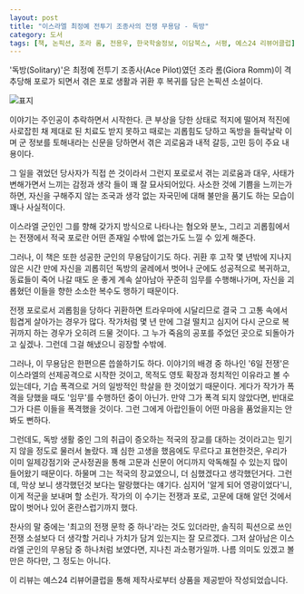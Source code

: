 ```yaml
---
layout: post
title: "이스라엘 최정예 전투기 조종사의 전쟁 무용담 - 독방"
category: 도서
tags: [책, 논픽션, 조라 롬, 전용우, 한국학술정보, 이담북스, 서평, 예스24 리뷰어클럽]
---
```


'독방(Solitary)'은 최정예 전투기 조종사(Ace Pilot)였던 조라 롬(Giora Romm)이
격추당해 포로가 되면서 겪은 포로 생활과 귀환 후 복귀를 담은 논픽션 소설이다.

![표지](https://lh3.googleusercontent.com/-8h-V87R1Qsw/WWExolEDNDI/AAAAAAAAVOw/993sPJeFVoEqNT0yACdb-s558al_y0gDgCE0YBhgL/s360/solitary-book.jpg "포로 생활과 귀환 후 복귀를 담은 무용담이다.")

이야기는 주인공이 추락하면서 시작한다.
큰 부상을 당한 상태로 적지에 떨어져
적진에 사로잡힌 채
제대로 된 치료도 받지 못하고
때로는 괴롭힘도 당하고
독방을 들락날락 이며
군 정보를 토해내라는 신문을 당하면서 겪은
괴로움과 내적 갈등, 고민 등이 주요 내용이다.

그 일을 겪었던 당사자가 직접 쓴 것이라서 그런지
포로로서 겪는 괴로움과 대우,
사태가 변해가면서 느끼는 감정과 생각 들이 꽤 잘 묘사되어있다.
사소한 것에 기쁨을 느끼는가 하면,
자신을 구해주지 않는 조국과
생각 없는 자국민에 대해 불만을 품기도 하는 모습이 꽤나 사실적이다.

이스라엘 군인인 그를 향해 갖가지 방식으로 나타나는 혐오와 분노, 그리고 괴롭힘에서는
전쟁에서 적국 포로란 어떤 존재일 수밖에 없는가도 느낄 수 있게 해준다.

그러나, 이 책은 또한 성공한 군인의 무용담이기도 하다.
귀환 후 고작 몇 년밖에 지나지 않은 시간 만에 자신을 괴롭히던 독방의 굴레에서 벗어나
군에도 성공적으로 복귀하고,
동료들이 죽어 나갈 때도 운 좋게 계속 살아남아
꾸준히 임무를 수행해나가며,
자신을 괴롭혔던 이들을 향한 소소한 복수도 행하기 때문이다.

전쟁 포로로서 괴롭힘을 당하다 귀환하면
트라우마에 시달리므로
결국 그 고통 속에서 힘겹게 살아가는 경우가 많다.
작가처럼 몇 년 만에 그걸 떨치고 심지어 다시 군으로 복귀까지 하는 경우가 오히려 드물 것이다.
그 누가 죽음의 공포를 주었던 곳으로 되돌아가고 싶겠나.
그런데 그걸 해냈으니 굉장할 수밖에.

그러나, 이 무용담은 한편으론 씁쓸하기도 하다.
이야기의 배경 중 하나인 '6일 전쟁'은
이스라엘의 선제공격으로 시작한 것이고,
목적도 영토 확장과 정치적인 이유라고 볼 수 있는데다,
기습 폭격으로 거의 일방적인 학살을 한 것이었기 때문이다.
게다가 작가가 폭격을 당했을 때도 '임무'를 수행하던 중이 아닌가.
만약 그가 폭격 되지 않았다면,
반대로 그가 다른 이들을 폭격했을 것이다.
그런 그에게 아랍인들이 어떤 마음을 품었을지는 안 봐도 뻔하다.

그런데도, 독방 생활 중인 그의 취급이
증오하는 적국의 장교를 대하는 것이라고는 믿기지 않을 정도로 물러서 놀랐다.
꽤 심한 고생을 했음에도 무르다고 표현한것은,
우리가 이미 일제강점기와 군사정권을 통해
고문과 신문이 어디까지 악독해질 수 있는지 많이 들어왔기 때문이다.
하물며 그는 적국의 장교였으니, 더 심했겠다고 생각했던거다.
그런데, 막상 보니 생각했던것 보다는 말랑했다는 얘기다.
심지어 '알게 되어 영광이었다'니, 이게 적군을 보내며 할 소린가.
작가의 이 수기는 전쟁과 포로, 고문에 대해 알던 것에서 많이 벗어나 있어 혼란스럽기까지 했다.

찬사의 말 중에는 '최고의 전쟁 문학 중 하나'라는 것도 있더라만,
솔직히 픽션으로 쓰인 전쟁 소설보다 더 생각할 거리나 가치가 담겨 있는지는 잘 모르겠다.
그저 살아남은 이스라엘 군인의 무용담 중 하나처럼 보였다면, 지나친 과소평가일까.
나름 의미도 있겠고 볼만은 하다만, 그 정도는 아니다.



<div class="im im-info">
이 리뷰는 예스24 리뷰어클럽을 통해 제작사로부터 상품을 제공받아 작성되었습니다.
</div>
